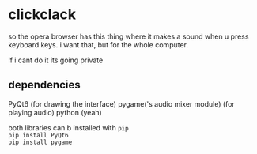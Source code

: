 # clickclack
so the opera browser has this thing where it makes a sound when u press keyboard keys. i want that, but for the whole computer.

if i cant do it its going private

## dependencies
PyQt6 (for drawing the interface)
pygame('s audio mixer module) (for playing audio)
python (yeah)

both libraries can b installed with `pip`  
`pip install PyQt6`  
`pip install pygame`
